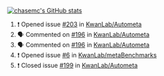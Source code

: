 [![chasemc's GitHub stats](https://github-readme-stats.vercel.app/api?username=chasemc)](https://github.com/anuraghazra/github-readme-stats)


<!--START_SECTION:activity-->
1. ❗️ Opened issue [#203](https://github.com/KwanLab/Autometa/issues/203) in [KwanLab/Autometa](https://github.com/KwanLab/Autometa)
2. 🗣 Commented on [#196](https://github.com/KwanLab/Autometa/issues/196) in [KwanLab/Autometa](https://github.com/KwanLab/Autometa)
3. 🗣 Commented on [#196](https://github.com/KwanLab/Autometa/issues/196) in [KwanLab/Autometa](https://github.com/KwanLab/Autometa)
4. ❗️ Opened issue [#6](https://github.com/KwanLab/metaBenchmarks/issues/6) in [KwanLab/metaBenchmarks](https://github.com/KwanLab/metaBenchmarks)
5. ❗️ Closed issue [#199](https://github.com/KwanLab/Autometa/issues/199) in [KwanLab/Autometa](https://github.com/KwanLab/Autometa)
<!--END_SECTION:activity-->
